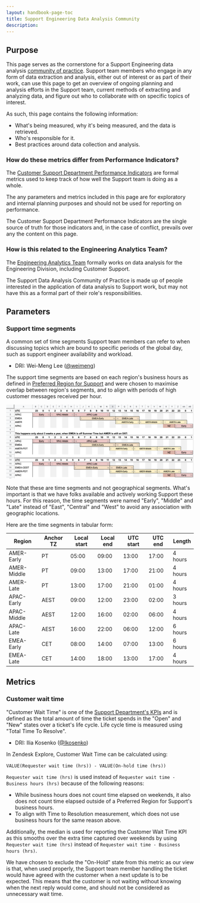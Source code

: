 ```yaml
---
layout: handbook-page-toc
title: Support Engineering Data Analysis Community
description:
---
```


## Purpose

This page serves as the cornerstone for a Support Engineering data analysis
[community of practice](https://en.wikipedia.org/wiki/Community_of_practice).
Support team members who engage in any form of data extraction and analysis,
either out of interest or as part of their work, can use this page to get an
overview of ongoing planning and analysis efforts in the Support team, current
methods of extracting and analyzing data, and figure out who to collaborate with
on specific topics of interest.

As such, this page contains the following information:

* What's being measured, why it's being measured, and the data is retrieved.
* Who's responsible for it.
* Best practices around data collection and analysis.
### How do these metrics differ from Performance Indicators?

The [Customer Support Department Performance Indicators](../performance-indicators/)
are formal metrics used to keep track of how well the Support team is doing as a
whole.

The any parameters and metrics included in this page are for exploratory
and internal planning purposes and should not be used for reporting on
performance.

The Customer Support Department Performance Indicators are the single source of
truth for those indicators and, in the case of conflict, prevails over any the
content on this page.

### How is this related to the Engineering Analytics Team?

The [Engineering Analytics Team](/handbook/engineering/quality/engineering-analytics-team/)
formally works on data analysis for the Engineering Division, including Customer
Support.

The Support Data Analysis Community of Practice is made up of people interested
in the application of data analysis to Support work, but may not have this as a
formal part of their role's responsibilities.


## Parameters

### Support time segments

A common set of time segments Support team members can refer to when discussing
topics which are bound to specific periods of the global day, such as support
engineer availability and workload.

* DRI: Wei-Meng Lee ([@weimeng](https://gitlab.com/weimeng))

The support time segments are based on each region's business hours as defined
in [Preferred Region for Support](/support/#effect-on-support-hours-if-a-preferred-region-for-support-is-chosen)
and were chosen to maximise overlap between region's segments, and to align with
periods of high customer messages received per hour.

![Support time segments](support_time_segments.png)

Note that these are time segments and not geographical segments. What's
important is that we have folks available and actively working Support these
hours. For this reason, the time segments were named "Early", "Middle" and
"Late" instead of "East", "Central" and "West" to avoid any association with
geographic locations.

Here are the time segments in tabular form:

| Region      | Anchor TZ | Local start | Local end | UTC start | UTC end | Length  |
|-------------|-----------|-------------|-----------|-----------|---------|---------|
| AMER-Early  | PT        | 05:00       | 09:00     | 13:00     | 17:00   | 4 hours |
| AMER-Middle | PT        | 09:00       | 13:00     | 17:00     | 21:00   | 4 hours |
| AMER-Late   | PT        | 13:00       | 17:00     | 21:00     | 01:00   | 4 hours |
| APAC-Early  | AEST      | 09:00       | 12:00     | 23:00     | 02:00   | 3 hours |
| APAC-Middle | AEST      | 12:00       | 16:00     | 02:00     | 06:00   | 4 hours |
| APAC-Late   | AEST      | 16:00       | 22:00     | 06:00     | 12:00   | 6 hours |
| EMEA-Early  | CET       | 08:00       | 14:00     | 07:00     | 13:00   | 6 hours |
| EMEA-Late   | CET       | 14:00       | 18:00     | 13:00     | 17:00   | 4 hours |

## Metrics

### Customer wait time

"Customer Wait Time" is one of the [Support Department's KPIs](../performance-indicators/#customer-wait-times)
and is defined as the total amount of time the ticket spends in the "Open" and
"New" states over a ticket's life cycle. Life cycle time is measured using
"Total Time To Resolve".

* DRI: Ilia Kosenko ([@Ikosenko](https://gitlab.com/Ikosenko))

In Zendesk Explore, Customer Wait Time can be calculated using:

```
VALUE(Requester wait time (hrs)) - VALUE(On-hold time (hrs))
```

`Requester wait time (hrs)` is used instead of `Requester wait time - Business hours (hrs)`
because of the following reasons:

* While business hours does not count time elapsed on weekends, it also does not
  count time elapsed outside of a Preferred Region for Support's business hours.
* To align with Time to Resolution measurement, which does not use business
  hours for the same reason above.

Additionally, the median is used for reporting the Customer Wait Time KPI as
this smooths over the extra time captured over weekends by using `Requester wait time (hrs)`
instead of `Requester wait time - Business hours (hrs)`.

We have chosen to exclude the "On-Hold" state from this metric as our view is
that, when used properly, the Support team member handling the ticket would have
agreed with the customer when a next update is to be expected. This means that
the customer is not waiting without knowing when the next reply would come, and
should not be considered as unnecessary wait time.
